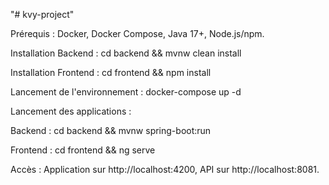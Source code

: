 "# kvy-project" 

Prérequis : Docker, Docker Compose, Java 17+, Node.js/npm.

Installation Backend : cd backend && mvnw clean install

Installation Frontend : cd frontend && npm install

Lancement de l'environnement : docker-compose up -d

Lancement des applications :

Backend : cd backend && mvnw spring-boot:run

Frontend : cd frontend && ng serve

Accès : Application sur http://localhost:4200, API sur http://localhost:8081.
